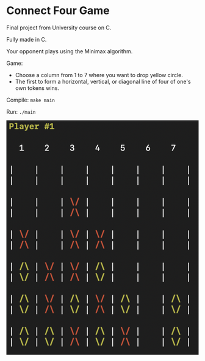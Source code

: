 # Connect Four Game

Final project from University course on C.

Fully made in C.

Your opponent plays using the Minimax algorithm.

Game:
* Choose a column from 1 to 7 where you want to drop yellow circle.
* The first to form a horizontal, vertical, or diagonal line of four of one's own tokens wins.

Compile: ``` make main ```

Run: ``` ./main ```

![](picture.png)
